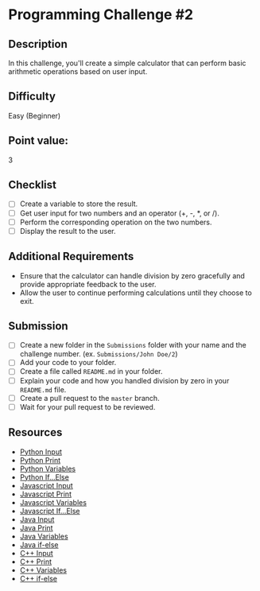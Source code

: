 # Programming Challenge #2

## Description
In this challenge, you'll create a simple calculator that can perform basic arithmetic operations based on user input.

## Difficulty
Easy (Beginner)


## Point value:
3

## Checklist
- [ ] Create a variable to store the result.
- [ ] Get user input for two numbers and an operator (+, -, *, or /).
- [ ] Perform the corresponding operation on the two numbers.
- [ ] Display the result to the user.

## Additional Requirements
- Ensure that the calculator can handle division by zero gracefully and provide appropriate feedback to the user.
- Allow the user to continue performing calculations until they choose to exit.

## Submission
- [ ] Create a new folder in the `Submissions` folder with your name and the challenge number. (ex. `Submissions/John Doe/2`)
- [ ] Add your code to your folder.
- [ ] Create a file called `README.md` in your folder.
- [ ] Explain your code and how you handled division by zero in your `README.md` file.
- [ ] Create a pull request to the `master` branch.
- [ ] Wait for your pull request to be reviewed.

## Resources
- [Python Input](https://www.w3schools.com/python/ref_func_input.asp)
- [Python Print](https://www.w3schools.com/python/ref_func_print.asp)
- [Python Variables](https://www.w3schools.com/python/python_variables.asp)
- [Python If...Else](https://www.w3schools.com/python/python_conditions.asp)
- [Javascript Input](https://www.w3schools.com/jsref/met_win_prompt.asp)
- [Javascript Print](https://www.w3schools.com/jsref/met_win_alert.asp)
- [Javascript Variables](https://www.w3schools.com/js/js_variables.asp)
- [Javascript If...Else](https://www.w3schools.com/js/js_if_else.asp)
- [Java Input](https://www.w3schools.com/java/java_user_input.asp)
- [Java Print](https://www.w3schools.com/java/java_syntax.asp)
- [Java Variables](https://www.w3schools.com/java/java_variables.asp)
- [Java if-else](https://www.w3schools.com/java/java_conditions.asp)
- [C++ Input](https://www.w3schools.com/cpp/cpp_user_input.asp)
- [C++ Print](https://www.w3schools.com/cpp/cpp_syntax.asp)
- [C++ Variables](https://www.w3schools.com/cpp/cpp_variables.asp)
- [C++ if-else](https://www.w3schools.com/cpp/cpp_conditions.asp)
